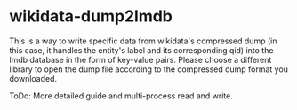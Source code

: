 # wikidata-dump2lmdb
This is a way to write specific data from wikidata's compressed dump (in this case, it handles the entity's label and its corresponding qid) into the lmdb database in the form of key-value pairs.
Please choose a different library to open the dump file according to the compressed dump format you downloaded.

ToDo: More detailed guide and multi-process read and write.
